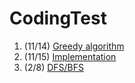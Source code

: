 # CodingTest

1. (11/14) [Greedy algorithm](https://github.com/better62/CodingTest/tree/better62-Greedy)
2. (11/15) [Implementation](https://github.com/better62/CodingTest/tree/better62-implementation)
3. (2/8) [DFS/BFS](https://github.com/better62/CodingTest/tree/DFS%26BFS)
